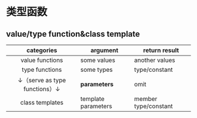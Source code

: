 # 类型函数

## value/type function&class template

| categories                  | argument            | return result        |
|:---------------------------:| ------------------- | -------------------- |
| value functions             | some values         | another values       |
| type functions              | some types          | type/constant        |
| ↓（serve as type functions）↓ | **parameters**      | omit                 |
| class templates             | template parameters | member type/constant |

